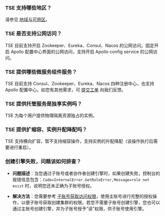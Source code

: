### TSE 支持哪些地区？

请参见 [地域与可用区](https://cloud.tencent.com/document/product/1364/70752)。

### TSE 是否支持公网访问？
TSE 目前支持开启 Zookeeper、Eureka、Consul、Nacos 的公网访问。固定开启 Apollo 配置中心界面的公网访问，支持开启 Apollo config service 的公网访问。

### TSE 提供哪些微服务组件服务？
TSE 目前支持 Consul、Zookeeper、Eureka、Nacos 四种注册中心，也支持 Apollo 配置中心。如您有其他需求，可 [提交工单](https://console.cloud.tencent.com/workorder/category) 向我们反馈。

### TSE 提供托管服务是独享实例吗？
TSE 为每个用户提供物理隔离资源独占的实例。

### TSE 提供扩缩容、实例升配降配吗？
TSE 支持横向扩容，暂不支持缩容操作，支持实例的升配降配（该操作执行后需要进行重启）。

### 创建引擎失败，问题该如何排查？
- **问题描述**：当您通过子账号或者协作者创建引擎时，如果创建失败，控制台的报错信息包含：`Code=InternalError.GetRoleError,Message=role not exist` 时，说明您还未正确为子账号授权。

- **解决方法**：您需要参考 [子账号获取访问权限](https://cloud.tencent.com/document/product/1364/56269)，使用主账号进行完整的授权操作，以便子账号获取创建集群的权限。若您不需要子账号创建引擎，您也可以通过主账号创建引擎，并为子账号授予“读”权限，供子账号使用引擎。
